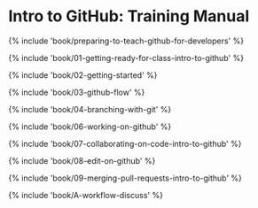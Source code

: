 # Intro to GitHub: Training Manual

{% include 'book/preparing-to-teach-github-for-developers' %}

{% include 'book/01-getting-ready-for-class-intro-to-github' %}

{% include 'book/02-getting-started' %}

{% include 'book/03-github-flow' %}

{% include 'book/04-branching-with-git' %}

{% include 'book/06-working-on-github' %}

{% include 'book/07-collaborating-on-code-intro-to-github' %}

{% include 'book/08-edit-on-github' %}

{% include 'book/09-merging-pull-requests-intro-to-github' %}

{% include 'book/A-workflow-discuss' %}
